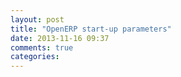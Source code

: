 ```yaml
---
layout: post
title: "OpenERP start-up parameters"
date: 2013-11-16 09:37
comments: true
categories: 
---
```

